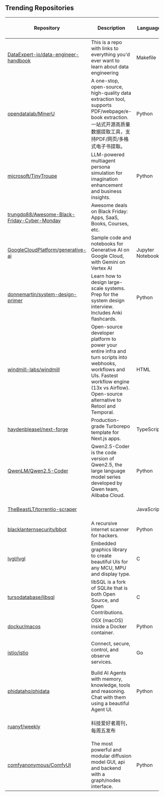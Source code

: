## Trending Repositories

| Repository | Description | Language | Stars | Forks | Built By | Current Period Stars |
|------------|-------------|----------|-------|-------|----------|---------------------|
| [DataExpert-io/data-engineer-handbook](https://github.com/DataExpert-io/data-engineer-handbook) | This is a repo with links to everything you'd ever want to learn about data engineering | Makefile | 14258 | 2186 | [EcZachly](https://github.com/EcZachly), [liyin2015](https://github.com/liyin2015), [Adesoji1](https://github.com/Adesoji1), [evil-in](https://github.com/evil-in), [sspaeti](https://github.com/sspaeti) | 985 |
| [opendatalab/MinerU](https://github.com/opendatalab/MinerU) | A one-stop, open-source, high-quality data extraction tool, supports PDF/webpage/e-book extraction.一站式开源高质量数据提取工具，支持PDF/网页/多格式电子书提取。 | Python | 16908 | 1221 | [myhloli](https://github.com/myhloli), [dt-yy](https://github.com/dt-yy), [Focusshang](https://github.com/Focusshang), [drunkpig](https://github.com/drunkpig), [papayalove](https://github.com/papayalove) | 1091 |
| [microsoft/TinyTroupe](https://github.com/microsoft/TinyTroupe) | LLM-powered multiagent persona simulation for imagination enhancement and business insights. | Python | 3186 | 185 | [paulosalem](https://github.com/paulosalem), [microsoftopensource](https://github.com/microsoftopensource) | 411 |
| [trungdq88/Awesome-Black-Friday-Cyber-Monday](https://github.com/trungdq88/Awesome-Black-Friday-Cyber-Monday) | Awesome deals on Black Friday: Apps, SaaS, Books, Courses, etc. |  | 4556 | 911 | [gh-readonly-tdinh-me](https://github.com/gh-readonly-tdinh-me), [trungdq88](https://github.com/trungdq88), [dqhieu](https://github.com/dqhieu), [pradeepb28](https://github.com/pradeepb28), [andrianvaleanu](https://github.com/andrianvaleanu) | 56 |
| [GoogleCloudPlatform/generative-ai](https://github.com/GoogleCloudPlatform/generative-ai) | Sample code and notebooks for Generative AI on Google Cloud, with Gemini on Vertex AI | Jupyter Notebook | 7713 | 2195 | [holtskinner](https://github.com/holtskinner), [renovate-bot](https://github.com/renovate-bot), [polong-lin](https://github.com/polong-lin), [koverholt](https://github.com/koverholt) | 112 |
| [donnemartin/system-design-primer](https://github.com/donnemartin/system-design-primer) | Learn how to design large-scale systems. Prep for the system design interview. Includes Anki flashcards. | Python | 275956 | 46332 | [donnemartin](https://github.com/donnemartin), [cclauss](https://github.com/cclauss), [satob](https://github.com/satob), [fluency03](https://github.com/fluency03), [linhe0x0](https://github.com/linhe0x0) | 237 |
| [windmill-labs/windmill](https://github.com/windmill-labs/windmill) | Open-source developer platform to power your entire infra and turn scripts into webhooks, workflows and UIs. Fastest workflow engine (13x vs Airflow). Open-source alternative to Retool and Temporal. | HTML | 10744 | 518 | [rubenfiszel](https://github.com/rubenfiszel), [fatonramadani](https://github.com/fatonramadani), [HugoCasa](https://github.com/HugoCasa), [gbouv](https://github.com/gbouv) | 150 |
| [haydenbleasel/next-forge](https://github.com/haydenbleasel/next-forge) | Production-grade Turborepo template for Next.js apps. | TypeScript | 3610 | 283 | [haydenbleasel](https://github.com/haydenbleasel), [davidmytton](https://github.com/davidmytton), [anthonyshew](https://github.com/anthonyshew), [fmerian](https://github.com/fmerian) | 160 |
| [QwenLM/Qwen2.5-Coder](https://github.com/QwenLM/Qwen2.5-Coder) | Qwen2.5-Coder is the code version of Qwen2.5, the large language model series developed by Qwen team, Alibaba Cloud. | Python | 2535 | 163 | [huybery](https://github.com/huybery), [CSJianYang](https://github.com/CSJianYang), [cyente](https://github.com/cyente), [JustinLin610](https://github.com/JustinLin610), [Yangjiaxi](https://github.com/Yangjiaxi) | 181 |
| [TheBeastLT/torrentio-scraper](https://github.com/TheBeastLT/torrentio-scraper) |  | JavaScript | 799 | 102 | [TheBeastLT](https://github.com/TheBeastLT), [mrcanelas](https://github.com/mrcanelas), [mplewis](https://github.com/mplewis), [edde746](https://github.com/edde746) | 263 |
| [blacklanternsecurity/bbot](https://github.com/blacklanternsecurity/bbot) | A recursive internet scanner for hackers. | Python | 5543 | 458 | [TheTechromancer](https://github.com/TheTechromancer), [liquidsec](https://github.com/liquidsec), [domwhewell-sage](https://github.com/domwhewell-sage) | 268 |
| [lvgl/lvgl](https://github.com/lvgl/lvgl) | Embedded graphics library to create beautiful UIs for any MCU, MPU and display type. | C | 16840 | 3270 | [kisvegabor](https://github.com/kisvegabor), [embeddedt](https://github.com/embeddedt), [FASTSHIFT](https://github.com/FASTSHIFT), [XuNeo](https://github.com/XuNeo) | 17 |
| [tursodatabase/libsql](https://github.com/tursodatabase/libsql) | libSQL is a fork of SQLite that is both Open Source, and Open Contributions. | C | 11266 | 286 | [MarinPostma](https://github.com/MarinPostma), [psarna](https://github.com/psarna), [LucioFranco](https://github.com/LucioFranco), [penberg](https://github.com/penberg) | 293 |
| [dockur/macos](https://github.com/dockur/macos) | OSX (macOS) inside a Docker container. | Python | 8086 | 276 | [kroese](https://github.com/kroese), [seitenca](https://github.com/seitenca), [hellodword](https://github.com/hellodword), [zimmski](https://github.com/zimmski) | 511 |
| [istio/istio](https://github.com/istio/istio) | Connect, secure, control, and observe services. | Go | 36049 | 7779 | [howardjohn](https://github.com/howardjohn), [istio-testing](https://github.com/istio-testing), [hzxuzhonghu](https://github.com/hzxuzhonghu), [ramaraochavali](https://github.com/ramaraochavali), [kyessenov](https://github.com/kyessenov) | 14 |
| [phidatahq/phidata](https://github.com/phidatahq/phidata) | Build AI Agents with memory, knowledge, tools and reasoning. Chat with them using a beautiful Agent UI. | Python | 15296 | 2114 | [ashpreetbedi](https://github.com/ashpreetbedi), [ysolanky](https://github.com/ysolanky), [jacobweiss2305](https://github.com/jacobweiss2305), [manthanguptaa](https://github.com/manthanguptaa), [Ayush0054](https://github.com/Ayush0054) | 53 |
| [ruanyf/weekly](https://github.com/ruanyf/weekly) | 科技爱好者周刊，每周五发布 |  | 47768 | 2878 | [ruanyf](https://github.com/ruanyf), [fanofxiaofeng](https://github.com/fanofxiaofeng), [luhuadong](https://github.com/luhuadong), [eltsai](https://github.com/eltsai), [keepwow](https://github.com/keepwow) | 21 |
| [comfyanonymous/ComfyUI](https://github.com/comfyanonymous/ComfyUI) | The most powerful and modular diffusion model GUI, api and backend with a graph/nodes interface. | Python | 56782 | 6013 | [comfyanonymous](https://github.com/comfyanonymous), [pythongosssss](https://github.com/pythongosssss), [huchenlei](https://github.com/huchenlei), [ltdrdata](https://github.com/ltdrdata), [EllangoK](https://github.com/EllangoK) | 94 |
